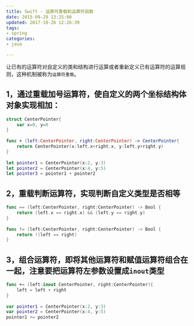 ```yaml
---
title: Swift - 运算符重载和运算符函数
date: 2015-09-29 13:25:00
updated: 2017-10-26 12:26:39
tags: 
- spring
categories: 
- java

---
```

让已有的运算符对自定义的类和结构进行运算或者重新定义已有运算符的运算规则，这种机制被称为`运算符重载`。

## 1，通过重载加号运算符，使自定义的两个坐标结构体对象实现相加：
```swift
struct CenterPointer{
    var x=0, y=0
}
 
func + (left:CenterPointer, right:CenterPointer) -> CenterPointer{
    return CenterPointer(x:left.x+right.x, y:left.y+right.y)
}
 
let pointer1 = CenterPointer(x:2, y:3)
let pointer2 = CenterPointer(x:4, y:5)
let pointer3 = pointer1 + pointer2
```


<!--more-->


## 2，重载判断运算符，实现判断自定义类型是否相等
```swift
func == (left:CenterPointer, right:CenterPointer) -> Bool {
    return (left.x == right.x) && (left.y == right.y)
}
 
func != (left:CenterPointer, right:CenterPointer) -> Bool {
    return !(left == right)
}
```
## 3，组合运算符，即将其他运算符和赋值运算符组合在一起，注意要把运算符左参数设置成`inout`类型
```swift
func += (left:inout CenterPointer, right:CenterPointer){
    left = left + right
}
 
var pointer1 = CenterPointer(x:2, y:3)
var pointer2 = CenterPointer(x:4, y:5)
pointer1 += pointer2
```
